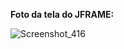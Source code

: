 <b>Foto da tela do JFRAME:</b>

![Screenshot_416](https://user-images.githubusercontent.com/63823875/95530082-4963b800-09b3-11eb-81eb-a62b896d6896.png)
